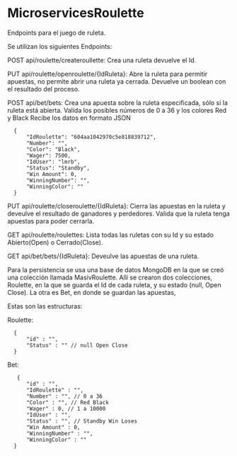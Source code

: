 # MicroservicesRoulette
Endpoints para el juego de ruleta.

Se utilizan los siguientes Endpoints:

POST api/roulette/createroullette: Crea una ruleta  devuelve el Id.

PUT api/roulette/openroulette/{IdRuleta}: Abre la ruleta para permitir apuestas, no permite abrir una ruleta ya cerrada. Devuelve un boolean con el resultado del proceso.

POST api/bet/bets: Crea una apuesta sobre la ruleta especificada, sólo si la ruleta está abierta. Valída los posibles números de 0 a 36 y los colores Red y Black 
      Recibe los datos en formato JSON
      
      {
          "IdRoulette": "604aa1042970c5e818839712",
          "Number": "",
          "Color": "Black",
          "Wager": 7500,
          "IdUser": "lmrb",
          "Status": "Standby",
          "Win Amount": 0,
          "WinningNumber": "",
          "WinningColor": ""
      }
      
PUT api/roulette/closeroulette/{IdRuleta}: Cierra las apuestas en la ruleta y deveulve el resultado de ganadores y perdedores. Valida que la ruleta tenga apuestas para poder cerrarla.

GET api/roulette/roulettes: Lista todas las ruletas con su Id y su estado Abierto(Open) o Cerrado(Close).

GET api/bet/bets/{IdRuleta}: Deveulve las apuestas de una ruleta.

Para la persistencia se usa una base de datos MongoDB en la que se creó una colección llamada MasivRoulette. Allí se crearon dos colecciones, Roulette, en la que se guarda el Id de cada ruleta, y su estado (null, Open  Close). La otra es Bet, en donde se guardan las apuestas, 

Estas son las estructuras:

Roulette:

      {
          "id" : "",
          "Status" : "" // null Open Close
      }

 Bet:
 
       {
          "id" : "",
          "IdRoulette" : "",
          "Number" : "", // 0 a 36
          "Color" : "", // Red Black
          "Wager" : 0, // 1 a 10000
          "IdUser" : "",
          "Status" : "", // Standby Win Loses
          "Win Amount" : 0,
          "WinningNumber" : "",
          "WinningColor" : ""
      }



